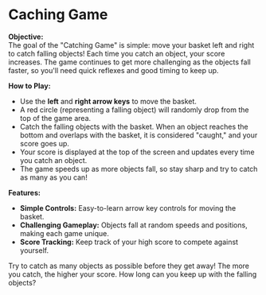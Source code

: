 # Caching Game


**Objective:**  
The goal of the "Catching Game" is simple: move your basket left and right to catch falling objects! Each time you catch an object, your score increases. The game continues to get more challenging as the objects fall faster, so you'll need quick reflexes and good timing to keep up.

**How to Play:**  
- Use the **left** and **right arrow keys** to move the basket.
- A red circle (representing a falling object) will randomly drop from the top of the game area.
- Catch the falling objects with the basket. When an object reaches the bottom and overlaps with the basket, it is considered "caught," and your score goes up.
- Your score is displayed at the top of the screen and updates every time you catch an object.
- The game speeds up as more objects fall, so stay sharp and try to catch as many as you can!

**Features:**  
- **Simple Controls:** Easy-to-learn arrow key controls for moving the basket.
- **Challenging Gameplay:** Objects fall at random speeds and positions, making each game unique.
- **Score Tracking:** Keep track of your high score to compete against yourself.

Try to catch as many objects as possible before they get away! The more you catch, the higher your score. How long can you keep up with the falling objects?
